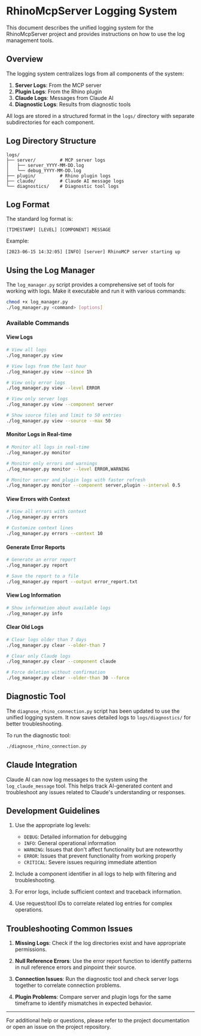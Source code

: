 # RhinoMcpServer Logging System

This document describes the unified logging system for the RhinoMcpServer project and provides instructions on how to use the log management tools.

## Overview

The logging system centralizes logs from all components of the system:

1. **Server Logs**: From the MCP server
2. **Plugin Logs**: From the Rhino plugin
3. **Claude Logs**: Messages from Claude AI
4. **Diagnostic Logs**: Results from diagnostic tools

All logs are stored in a structured format in the `logs/` directory with separate subdirectories for each component.

## Log Directory Structure

```
logs/
├── server/         # MCP server logs
│   ├── server_YYYY-MM-DD.log
│   └── debug_YYYY-MM-DD.log
├── plugin/         # Rhino plugin logs
├── claude/         # Claude AI message logs
└── diagnostics/    # Diagnostic tool logs
```

## Log Format

The standard log format is:

```
[TIMESTAMP] [LEVEL] [COMPONENT] MESSAGE
```

Example:
```
[2023-06-15 14:32:05] [INFO] [server] RhinoMCP server starting up
```

## Using the Log Manager

The `log_manager.py` script provides a comprehensive set of tools for working with logs. Make it executable and run it with various commands:

```bash
chmod +x log_manager.py
./log_manager.py <command> [options]
```

### Available Commands

#### View Logs

```bash
# View all logs
./log_manager.py view

# View logs from the last hour
./log_manager.py view --since 1h

# View only error logs
./log_manager.py view --level ERROR

# View only server logs
./log_manager.py view --component server

# Show source files and limit to 50 entries
./log_manager.py view --source --max 50
```

#### Monitor Logs in Real-time

```bash
# Monitor all logs in real-time
./log_manager.py monitor

# Monitor only errors and warnings
./log_manager.py monitor --level ERROR,WARNING

# Monitor server and plugin logs with faster refresh
./log_manager.py monitor --component server,plugin --interval 0.5
```

#### View Errors with Context

```bash
# View all errors with context
./log_manager.py errors

# Customize context lines
./log_manager.py errors --context 10
```

#### Generate Error Reports

```bash
# Generate an error report
./log_manager.py report

# Save the report to a file
./log_manager.py report --output error_report.txt
```

#### View Log Information

```bash
# Show information about available logs
./log_manager.py info
```

#### Clear Old Logs

```bash
# Clear logs older than 7 days
./log_manager.py clear --older-than 7

# Clear only Claude logs
./log_manager.py clear --component claude

# Force deletion without confirmation
./log_manager.py clear --older-than 30 --force
```

## Diagnostic Tool

The `diagnose_rhino_connection.py` script has been updated to use the unified logging system. It now saves detailed logs to `logs/diagnostics/` for better troubleshooting.

To run the diagnostic tool:

```bash
./diagnose_rhino_connection.py
```

## Claude Integration

Claude AI can now log messages to the system using the `log_claude_message` tool. This helps track AI-generated content and troubleshoot any issues related to Claude's understanding or responses.

## Development Guidelines

1. Use the appropriate log levels:
   - `DEBUG`: Detailed information for debugging
   - `INFO`: General operational information
   - `WARNING`: Issues that don't affect functionality but are noteworthy
   - `ERROR`: Issues that prevent functionality from working properly
   - `CRITICAL`: Severe issues requiring immediate attention

2. Include a component identifier in all logs to help with filtering and troubleshooting.

3. For error logs, include sufficient context and traceback information.

4. Use request/tool IDs to correlate related log entries for complex operations.

## Troubleshooting Common Issues

1. **Missing Logs**: Check if the log directories exist and have appropriate permissions.

2. **Null Reference Errors**: Use the error report function to identify patterns in null reference errors and pinpoint their source.

3. **Connection Issues**: Run the diagnostic tool and check server logs together to correlate connection problems.

4. **Plugin Problems**: Compare server and plugin logs for the same timeframe to identify mismatches in expected behavior.

---

For additional help or questions, please refer to the project documentation or open an issue on the project repository. 